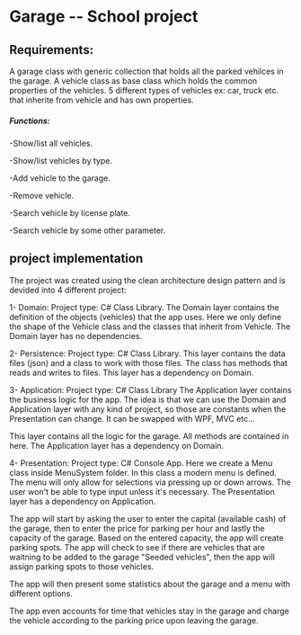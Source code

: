 <h1>Garage -- School project</h1>

<h2>Requirements:</h2>
A garage class with generic collection that holds all the parked vehilces in the garage. 
A vehicle class as base class which holds the common properties of the vehicles. 
5 different types of vehicles ex: car, truck etc. that inherite from vehicle and has own properties. 

<h5>Functions: </h5>

-Show/list all vehicles. 

-Show/list vehicles by type. 

-Add vehicle to the garage. 

-Remove vehicle.

-Search vehicle by license plate.

-Search vehicle by some other parameter. 


<h2>project implementation</h2>
The project was created using the clean architecture design pattern and is devided into 4 different project: 

1- Domain: 
Project type: C# Class Library. The Domain layer contains the definition of the objects (vehicles) that the app uses. 
Here we only define the shape of the Vehicle class and the classes that inherit from Vehicle. The Domain layer has no dependencies.

2- Persistence:
Project type: C# Class Library. This layer contains the data files (json) and a class to work with those files. 
The class has methods that reads and writes to files. 
This layer has a dependency on Domain.

3- Application:
Project type: C# Class Library The Application layer contains the business logic for the app. 
The idea is that we can use the Domain and Application layer with any kind of project, so those are constants when the Presentation can change. 
It can be swapped with WPF, MVC etc...

This layer contains all the logic for the garage. All methods are contained in here. 
The Application layer has a dependency on Domain.

4- Presentation: 
Project type: C# Console App. 
Here we create a Menu class inside MenuSystem folder. 
In this class a modern menu is defined. The menu will only allow for selections via pressing up or down arrows. 
The user won't be able to type input unless it's necessary. 
The Presentation layer has a dependency on Application.


The app will start by asking the user to enter the capital (available cash) of the garage, then to enter the price for parking per hour and lastly the capacity of the garage. 
Based on the entered capacity, the app will create parking spots. The app will check to see if there are vehicles that are waitning to be added to the garage "Seeded vehicles", 
then the app will assign parking spots to those vehicles. 

The app will then present some statistics about the garage and a menu with different options. 

The app even accounts for time that vehicles stay in the garage and charge the vehicle according to the parking price upon leaving the garage. 
